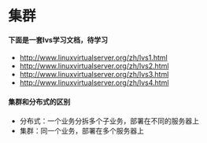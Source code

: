 # 集群

#### 下面是一套lvs学习文档，待学习

* http://www.linuxvirtualserver.org/zh/lvs1.html
* http://www.linuxvirtualserver.org/zh/lvs2.html
* http://www.linuxvirtualserver.org/zh/lvs3.html
* http://www.linuxvirtualserver.org/zh/lvs4.html

#### 集群和分布式的区别

* 分布式：一个业务分拆多个子业务，部署在不同的服务器上
* 集群：同一个业务，部署在多个服务器上
